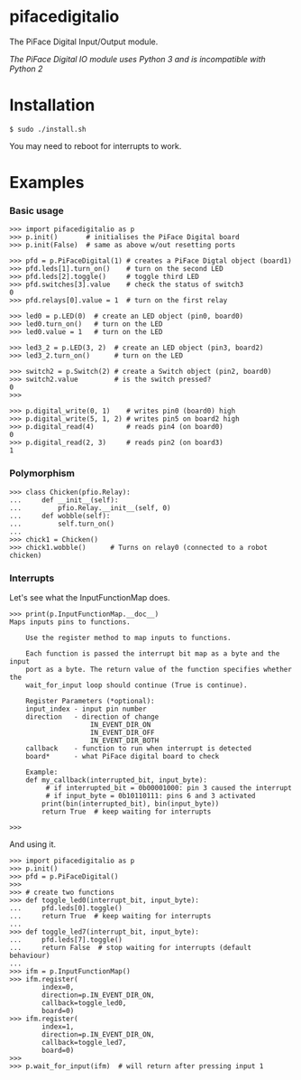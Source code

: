 pifacedigitalio
===============

The PiFace Digital Input/Output module.

*The PiFace Digital IO module uses Python 3 and is incompatible with Python 2*

Installation
============
    $ sudo ./install.sh

You may need to reboot for interrupts to work.

Examples
=======
### Basic usage

    >>> import pifacedigitalio as p
    >>> p.init()       # initialises the PiFace Digital board 
    >>> p.init(False)  # same as above w/out resetting ports
    
    >>> pfd = p.PiFaceDigital(1) # creates a PiFace Digtal object (board1)
    >>> pfd.leds[1].turn_on()    # turn on the second LED
    >>> pfd.leds[2].toggle()     # toggle third LED
    >>> pfd.switches[3].value    # check the status of switch3
    0
    >>> pfd.relays[0].value = 1  # turn on the first relay

    >>> led0 = p.LED(0)  # create an LED object (pin0, board0)
    >>> led0.turn_on()   # turn on the LED
    >>> led0.value = 1   # turn on the LED

    >>> led3_2 = p.LED(3, 2)  # create an LED object (pin3, board2)
    >>> led3_2.turn_on()      # turn on the LED

    >>> switch2 = p.Switch(2) # create a Switch object (pin2, board0)
    >>> switch2.value         # is the switch pressed?
    0
    >>>

    >>> p.digital_write(0, 1)    # writes pin0 (board0) high
    >>> p.digital_write(5, 1, 2) # writes pin5 on board2 high
    >>> p.digital_read(4)        # reads pin4 (on board0)
    0
    >>> p.digital_read(2, 3)     # reads pin2 (on board3)
    1

### Polymorphism
    >>> class Chicken(pfio.Relay):
    ...     def __init__(self):
    ...         pfio.Relay.__init__(self, 0)
    ...     def wobble(self):
    ...         self.turn_on()
    ...
    >>> chick1 = Chicken()
    >>> chick1.wobble()      # Turns on relay0 (connected to a robot chicken)

### Interrupts
Let's see what the InputFunctionMap does.

    >>> print(p.InputFunctionMap.__doc__)
    Maps inputs pins to functions.
    
        Use the register method to map inputs to functions.

        Each function is passed the interrupt bit map as a byte and the input
        port as a byte. The return value of the function specifies whether the
        wait_for_input loop should continue (True is continue).

        Register Parameters (*optional):
        input_index - input pin number
        direction   - direction of change
                        IN_EVENT_DIR_ON
                        IN_EVENT_DIR_OFF
                        IN_EVENT_DIR_BOTH
        callback    - function to run when interrupt is detected
        board*      - what PiFace digital board to check

        Example:
        def my_callback(interrupted_bit, input_byte):
             # if interrupted_bit = 0b00001000: pin 3 caused the interrupt
             # if input_byte = 0b10110111: pins 6 and 3 activated
            print(bin(interrupted_bit), bin(input_byte))
            return True  # keep waiting for interrupts
    
    >>>

And using it.

    >>> import pifacedigitalio as p
    >>> p.init()
    >>> pfd = p.PiFaceDigital()
    >>>
    >>> # create two functions
    >>> def toggle_led0(interrupt_bit, input_byte):
    ...     pfd.leds[0].toggle()
    ...     return True  # keep waiting for interrupts
    ...
    >>> def toggle_led7(interrupt_bit, input_byte):
    ...     pfd.leds[7].toggle()
    ...     return False  # stop waiting for interrupts (default behaviour)
    ...
    >>> ifm = p.InputFunctionMap()
    >>> ifm.register(
            index=0,
            direction=p.IN_EVENT_DIR_ON,
            callback=toggle_led0,
            board=0)
    >>> ifm.register(
            index=1,
            direction=p.IN_EVENT_DIR_ON,
            callback=toggle_led7,
            board=0)
    >>>
    >>> p.wait_for_input(ifm)  # will return after pressing input 1
